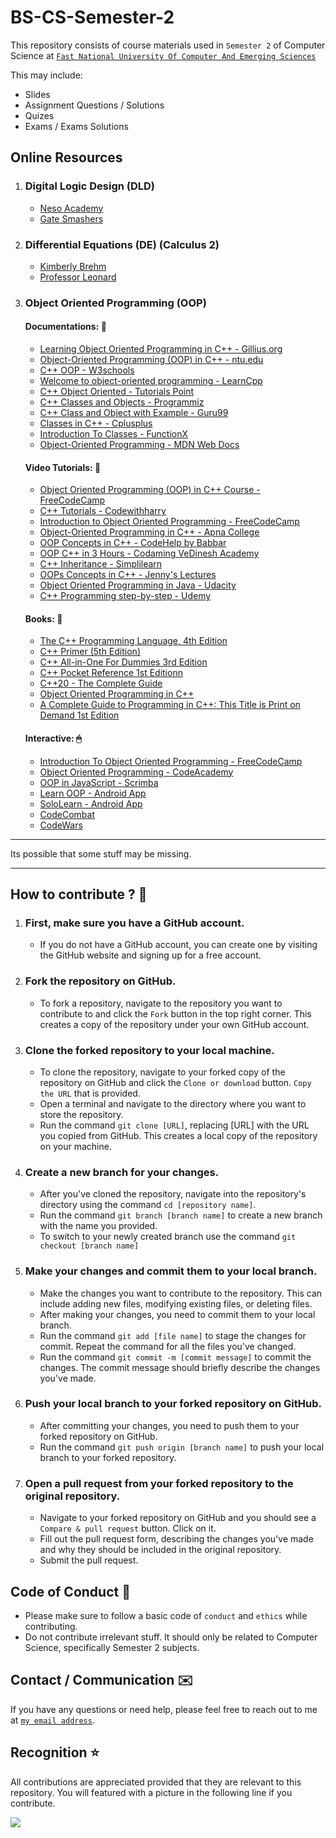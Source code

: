 # BS-CS-Semester-2

This repository consists of course materials used in `Semester 2` of Computer Science at <a href="https://www.nu.edu.pk/" > `Fast National University Of Computer And Emerging Sciences` <a>

This may include:
- Slides
- Assignment Questions / Solutions
- Quizes
- Exams / Exams Solutions

## Online Resources

1. ### Digital Logic Design (DLD)
   - <a href = "https://www.youtube.com/watch?v=M0mx8S05v60&list=PLBlnK6fEyqRjMH3mWf6kwqiTbT798eAOm" >Neso Academy<a>
   - <a href = "https://www.youtube.com/watch?v=O0gtKDu_cJc&list=PLxCzCOWd7aiGmXg4NoX6R31AsC5LeCPHe" >Gate Smashers <a>

2. ### Differential Equations (DE) (Calculus 2)
   - <a href = "https://www.youtube.com/watch?v=564pn3CaoyQ&list=PLl-gb0E4MII1OxI-BbNkEhuwPHcKxuPSg" > Kimberly Brehm <a>
   - <a href = "https://www.youtube.com/watch?v=xf-3ATzFyKA&list=PLDesaqWTN6ESPaHy2QUKVaXNZuQNxkYQ_" > Professor Leonard <a>

3. ### Object Oriented Programming (OOP)
    #### Documentations: 📃
   - <a href = "https://gillius.org/ooptut/" > Learning Object Oriented Programming in C++ - Gillius.org <a>
   - <a href = "https://www3.ntu.edu.sg/home/ehchua/programming/cpp/cp3_OOP.html" > Object-Oriented Programming (OOP) in C++ - ntu.edu <a>
   - <a href = "https://www.w3schools.com/cpp/cpp_oop.asp" > C++ OOP - W3schools <a>
   - <a href = "https://www.learncpp.com/cpp-tutorial/welcome-to-object-oriented-programming/" > Welcome to object-oriented programming - LearnCpp <a>
   - <a href = "https://www.tutorialspoint.com/cplusplus/cpp_object_oriented.htm" > C++ Object Oriented - Tutorials Point <a>
   - <a href = "https://www.programiz.com/cpp-programming/object-class" > C++ Classes and Objects - Programmiz <a>
   - <a href = "https://www.guru99.com/cpp-classes-objects.html" > C++ Class and Object with Example - Guru99 <a>
   - <a href = "https://cplusplus.com/doc/tutorial/classes/" > Classes in C++ - Cplusplus <a>
   - <a href = "https://www.functionx.com/cpp/Lesson20.htm" > Introduction To Classes - FunctionX <a>
   - <a href = "https://developer.mozilla.org/en-US/docs/Learn/JavaScript/Objects/Object-oriented_programming" > Object-Oriented Programming - MDN Web Docs <a>

   #### Video Tutorials: 🎥
   - <a href = "https://www.youtube.com/watch?v=wN0x9eZLix4" > Object Oriented Programming (OOP) in C++ Course - FreeCodeCamp <a>
   - <a href = "https://www.youtube.com/watch?v=j8nAHeVKL08&list=PLu0W_9lII9agpFUAlPFe_VNSlXW5uE0YL" > C++ Tutorials - Codewithharry <a>
   - <a href = "https://www.youtube.com/watch?v=SiBw7os-_zI" > Introduction to Object Oriented Programming - FreeCodeCamp <a>
   - <a href = "https://www.youtube.com/watch?v=YscEcXRmBoYl" > Object-Oriented Programming in C++ - Apna College <a>
   - <a href = "https://www.youtube.com/watch?v=i_5pvt7ag7E" > OOP Concepts in C++ - CodeHelp by Babbar <a>
   - <a href = "https://www.youtube.com/watch?v=m1fJjNLzRag" > OOP C++ in 3 Hours - Codaming VeDinesh Academy <a>
   - <a href = "https://www.youtube.com/watch?v=qYY9eR7Ldek" > C++ Inheritance - Simplilearn <a>
   - <a href = "https://www.youtube.com/watch?v=2Dhec_2zGUk" > OOPs Concepts in C++ - Jenny's Lectures <a>
   - <a href = "https://www.udacity.com/course/object-oriented-programming-in-java--ud283" > Object Oriented Programming in Java - Udacity <a>
   - <a href = "https://www.udemy.com/course/cplusplus-programming-step-by-step/" > C++ Programming step-by-step - Udemy <a>

   #### Books: 📕
   - <a href = "https://www.amazon.com/C-Programming-Language-4th/dp/0321563840" > The C++ Programming Language, 4th Edition <a>
   - <a href = "https://www.amazon.com/Primer-5th-Stanley-B-Lippman/dp/0321714113" > C++ Primer (5th Edition) <a>
   - <a href = "https://www.amazon.com/All-One-Dummies-John-Mueller/dp/1118823788" > C++ All-in-One For Dummies 3rd Edition <a>
   - <a href = "https://www.amazon.com/C-Pocket-Reference-Kyle-Loudon/dp/0596004966" > C++ Pocket Reference 1st Editionn <a>
   - <a href = "https://www.amazon.com/20-Complete-Guide-Nicolai-Josuttis/dp/3967309207" > C++20 - The Complete Guide <a>
   - <a href = "https://www.amazon.com/Object-Oriented-Programming-4th-Robert-Lafore/dp/0672323087" > Object Oriented Programming in C++ <a>
   - <a href = "https://www.amazon.com/Complete-Guide-Programming-Title-Demand/dp/0763718173" > A Complete Guide to Programming in C++: This Title is Print on Demand 1st Edition <a>

   #### Interactive: 🖱
   - <a href = "https://www.freecodecamp.org/learn/javascript-algorithms-and-data-structures/object-oriented-programming/create-a-basic-javascript-object" > Introduction To Object Oriented Programming - FreeCodeCamp <a> 
   - <a href = "https://www.codecademy.com/learn/learn-intermediate-python-3/modules/int-python-object-oriented-programming" > Object Oriented Programming - CodeAcademy <a> 
   - <a href = "https://scrimba.com/playlist/pzLXxUe" > OOP in JavaScript - Scrimba <a> 
   - <a href="https://play.google.com/store/apps/details?id=oops.objectorientedprogramming.programming.coding.java.cpp.learn.coding.basics&hl=en&gl=US"> Learn OOP - Android App </a>
   - <a href="https://play.google.com/store/apps/details?id=com.sololearn&hl=en&gl=US"> SoloLearn - Android App </a>
   - <a href="https://codecombat.com/"> CodeCombat </a>
   - <a href="https://www.codewars.com/"> CodeWars </a>
<hr>

Its possible that some stuff may be missing.

<hr>

## How to contribute ? 🤔 

1. ### First, make sure you have a GitHub account.

   - If you do not have a GitHub account, you can create one by visiting the GitHub website and signing up for a free account.
2. ### Fork the repository on GitHub.

   - To fork a repository, navigate to the repository you want to contribute to and click the `Fork` button in the top right corner. This creates a copy of the repository under your own GitHub account.

3. ### Clone the forked repository to your local machine.

   - To clone the repository, navigate to your forked copy of the repository on GitHub and click the `Clone or download` button. `Copy the URL` that is provided.
   - Open a terminal and navigate to the directory where you want to store the repository.
   - Run the command `git clone [URL]`, replacing [URL] with the URL you copied from GitHub. This creates a local copy of the repository on your machine.

4. ### Create a new branch for your changes.

   - After you've cloned the repository, navigate into the repository's directory using the command `cd [repository name]`.
   - Run the command `git branch [branch name]` to create a new branch with the name you provided.
   - To switch to your newly created branch use the command `git checkout [branch name]`

5. ### Make your changes and commit them to your local branch.

   - Make the changes you want to contribute to the repository. This can include adding new files, modifying existing files, or deleting files.
   - After making your changes, you need to commit them to your local branch.
   - Run the command `git add [file name]` to stage the changes for commit. Repeat the command for all the files you've changed.
   - Run the command `git commit -m [commit message]` to commit the changes. The commit message should briefly describe the changes you've made.

6. ### Push your local branch to your forked repository on GitHub.

   - After committing your changes, you need to push them to your forked repository on GitHub.
   - Run the command `git push origin [branch name]` to push your local branch to your forked repository.

7. ### Open a pull request from your forked repository to the original repository.

   - Navigate to your forked repository on GitHub and you should see a `Compare & pull request` button. Click on it.
   - Fill out the pull request form, describing the changes you've made and why they should be included in the original repository.
   - Submit the pull request.



## Code of Conduct 🙌

- Please make sure to follow a basic code of `conduct` and `ethics` while contributing.
- Do not contribute irrelevant stuff. It should only be related to Computer Science, specifically Semester 2 subjects.

## Contact / Communication ✉️

If you have any questions or need help, please feel free to reach out to me at <a target="_blank" href="mailto:umar.waseem@gmail.com">`my email address`<a>.

## Recognition ⭐

All contributions are appreciated provided that they are relevant to this repository.
You will featured with a picture in the following line if you contribute.

<a href="https://github.com/Umar-Waseem/BS-CS-Semester-2/graphs/contributors">
  <img src="https://contrib.rocks/image?repo=Umar-Waseem/BS-CS-Semester-2" />
</a>
